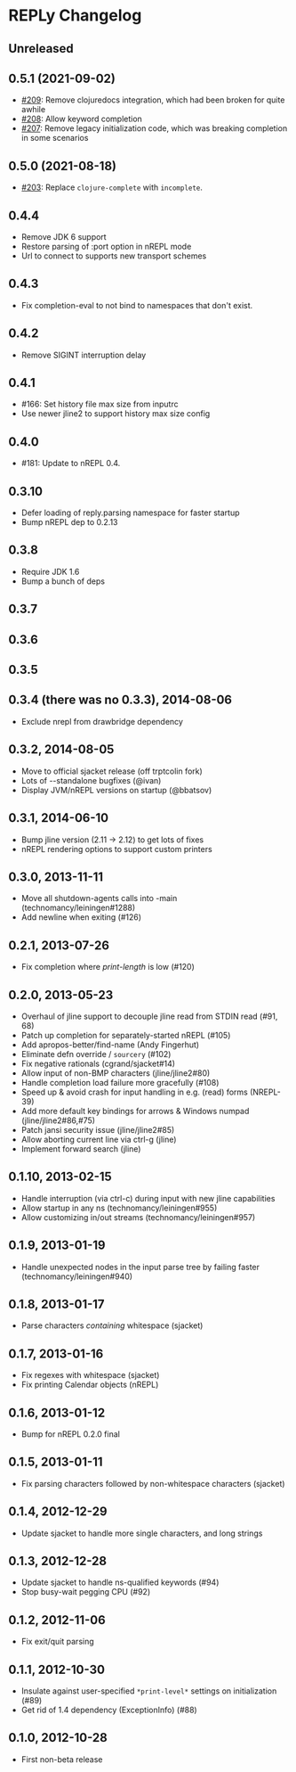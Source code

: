 # REPLy Changelog

## Unreleased

## 0.5.1 (2021-09-02)
- [#209](https://github.com/trptcolin/reply/pull/209): Remove clojuredocs integration, which had been broken for quite awhile
- [#208](https://github.com/trptcolin/reply/pull/208): Allow keyword completion
- [#207](https://github.com/trptcolin/reply/pull/207): Remove legacy initialization code, which was breaking completion in some scenarios

## 0.5.0 (2021-08-18)
- [#203](https://github.com/trptcolin/reply/pull/203): Replace `clojure-complete` with `incomplete`.

## 0.4.4
- Remove JDK 6 support
- Restore parsing of :port option in nREPL mode
- Url to connect to supports new transport schemes

## 0.4.3
- Fix completion-eval to not bind to namespaces that don't exist.

## 0.4.2
- Remove SIGINT interruption delay

## 0.4.1
- #166: Set history file max size from inputrc
- Use newer jline2 to support history max size config

## 0.4.0
- #181: Update to nREPL 0.4.

## 0.3.10
- Defer loading of reply.parsing namespace for faster startup
- Bump nREPL dep to 0.2.13

## 0.3.8
- Require JDK 1.6
- Bump a bunch of deps

## 0.3.7

## 0.3.6

## 0.3.5

## 0.3.4 (there was no 0.3.3), 2014-08-06
- Exclude nrepl from drawbridge dependency

## 0.3.2, 2014-08-05
- Move to official sjacket release (off trptcolin fork)
- Lots of --standalone bugfixes (@ivan)
- Display JVM/nREPL versions on startup (@bbatsov)

## 0.3.1, 2014-06-10
- Bump jline version (2.11 -> 2.12) to get lots of fixes
- nREPL rendering options to support custom printers

## 0.3.0, 2013-11-11
- Move all shutdown-agents calls into -main (technomancy/leiningen#1288)
- Add newline when exiting (#126)

## 0.2.1, 2013-07-26
- Fix completion where *print-length* is low (#120)

## 0.2.0, 2013-05-23
- Overhaul of jline support to decouple jline read from STDIN read (#91, 68)
- Patch up completion for separately-started nREPL (#105)
- Add apropos-better/find-name (Andy Fingerhut)
- Eliminate defn override / `sourcery` (#102)
- Fix negative rationals (cgrand/sjacket#14)
- Allow input of non-BMP characters (jline/jline2#80)
- Handle completion load failure more gracefully (#108)
- Speed up & avoid crash for input handling in e.g. (read) forms (NREPL-39)
- Add more default key bindings for arrows & Windows numpad (jline/jline2#86,#75)
- Patch jansi security issue (jline/jline2#85)
- Allow aborting current line via ctrl-g (jline)
- Implement forward search (jline)

## 0.1.10, 2013-02-15
- Handle interruption (via ctrl-c) during input with new jline capabilities
- Allow startup in any ns (technomancy/leiningen#955)
- Allow customizing in/out streams (technomancy/leiningen#957)

## 0.1.9, 2013-01-19
- Handle unexpected nodes in the input parse tree by failing faster
  (technomancy/leiningen#940)

## 0.1.8, 2013-01-17
- Parse characters *containing* whitespace (sjacket)

## 0.1.7, 2013-01-16
- Fix regexes with whitespace (sjacket)
- Fix printing Calendar objects (nREPL)

## 0.1.6, 2013-01-12
- Bump for nREPL 0.2.0 final

## 0.1.5, 2013-01-11
- Fix parsing characters followed by non-whitespace characters (sjacket)

## 0.1.4, 2012-12-29
- Update sjacket to handle more single characters, and long strings

## 0.1.3, 2012-12-28
- Update sjacket to handle ns-qualified keywords (#94)
- Stop busy-wait pegging CPU (#92)

## 0.1.2, 2012-11-06
- Fix exit/quit parsing

## 0.1.1, 2012-10-30
- Insulate against user-specified `*print-level*` settings on initialization
  (#89)
- Get rid of 1.4 dependency (ExceptionInfo) (#88)

## 0.1.0, 2012-10-28
- First non-beta release
